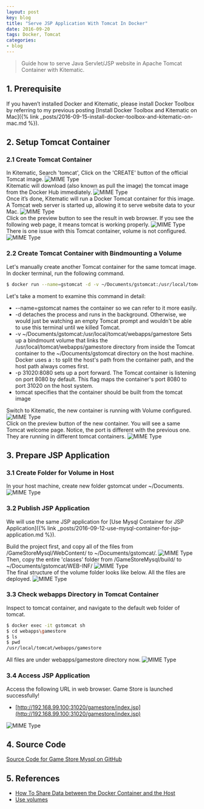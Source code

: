 ```yaml
---
layout: post
key: blog
title: "Serve JSP Application With Tomcat In Docker"
date: 2016-09-20
tags: Docker, Tomcat
categories:
- blog
---
```


> Guide how to serve Java Servlet/JSP website in Apache Tomcat Container with Kitematic.

## 1. Prerequisite
If you haven’t installed Docker and Kitematic, please install Docker Toolbox by referring to my previous posting [Install Docker Toolbox and Kitematic on Mac]({% link _posts/2016-09-15-install-docker-toolbox-and-kitematic-on-mac.md %}).

## 2. Setup Tomcat Container
### 2.1 Create Tomcat Container
In Kitematic, Search 'tomcat', Click on the 'CREATE' button of the official Tomcat image.
![MIME Type](/public/pics/2016-09-20/search.png)  
Kitematic will download (also known as pull the image) the tomcat image from the Docker Hub immediately.
![MIME Type](/public/pics/2016-09-20/download.png)  
Once it’s done, Kitematic will run a Docker Tomcat container for this image. A Tomcat web server is started up, allowing it to serve website data to your Mac.
![MIME Type](/public/pics/2016-09-20/running.png)  
Click on the preview button to see the result in web browser. If you see the following web page, it means tomcat is working properly.
![MIME Type](/public/pics/2016-09-20/preview.png)  
There is one issue with this Tomcat container, volume is not configured.
![MIME Type](/public/pics/2016-09-20/novolume.png)  
### 2.2 Create Tomcat Container with Bindmounting a Volume
Let's manually create another Tomcat container for the same tomcat image.
In docker terminal, run the following command.
```sh
$ docker run --name=gstomcat -d -v ~/Documents/gstomcat:/usr/local/tomcat/webapps/gamestore -p 31020:8080 tomcat
```
Let's take a moment to examine this command in detail:
* --name=gstomcat names the container so we can refer to it more easily.
* -d detaches the process and runs in the background. Otherwise, we would just be watching an empty Tomcat prompt and wouldn't be able to use this terminal until we killed Tomcat.
* -v ~/Documents/gstomcat:/usr/local/tomcat/webapps/gamestore Sets up a bindmount volume that links the /usr/local/tomcat/webapps/gamestore directory from inside the Tomcat container to the ~/Documents/gstomcat directory on the host machine. Docker uses a : to split the host's path from the container path, and the host path always comes first.
* -p 31020:8080 sets up a port forward. The Tomcat container is listening on port 8080 by default. This flag maps the container's port 8080 to port 31020 on the host system.
* tomcat specifies that the container should be built from the tomcat image

Switch to Kitematic, the new container is running with Volume configured.
![MIME Type](/public/pics/2016-09-20/gstomcat.png)  
Click on the preview button of the new container. You will see a same Tomcat welcome page. Notice, the port is different with the previous one. They are running in different tomcat containers.
![MIME Type](/public/pics/2016-09-20/newpreview.png)  

## 3. Prepare JSP Application
### 3.1 Create Folder for Volume in Host
In your host machine, create new folder gstomcat under ~/Documents.
![MIME Type](/public/pics/2016-09-20/volume.png)  

### 3.2 Publish JSP Application
We will use the same JSP application for [Use Mysql Container for JSP Application]({% link _posts/2016-09-12-use-mysql-container-for-jsp-application.md %}).

Build the project first, and copy all of the files from /GameStoreMysql/WebContent/ to ~/Documents/gstomcat/.
![MIME Type](/public/pics/2016-09-20/webcontent.png)  
Then, copy the entire 'classes' folder from /GameStoreMysql/build/ to ~/Documents/gstomcat/WEB-INF/
![MIME Type](/public/pics/2016-09-20/classes.png)  
The final structure of the volume folder looks like below. All the files are deployed.
![MIME Type](/public/pics/2016-09-20/final.png)  

### 3.3 Check webapps Directory in Tomcat Container
Inspect to tomcat container, and navigate to the default web folder of tomcat.
```sh
$ docker exec -it gstomcat sh
$ cd webapps\gamestore
$ ls
$ pwd
/usr/local/tomcat/webapps/gamestore
```
All files are under webapps/gamestore directory now.
![MIME Type](/public/pics/2016-09-20/webapps.png)  

### 3.4 Access JSP Application
Access the following URL in web browser. Game Store is launched successfully!
* [http://192.168.99.100:31020/gamestore/index.jsp](http://192.168.99.100:31020/gamestore/index.jsp)

![MIME Type](/public/pics/2016-09-20/deployed.png)  

## 4. Source Code
[Source Code for Game Store Mysql on GitHub](https://github.com/jojozhuang/Portfolio/tree/master/GameStoreMysql)

## 5. References
* [How To Share Data between the Docker Container and the Host](https://www.digitalocean.com/community/tutorials/how-to-share-data-between-the-docker-container-and-the-host)
* [Use volumes](https://docs.docker.com/engine/admin/volumes/volumes/)
